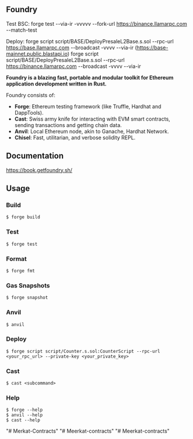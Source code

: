 ## Foundry

Test BSC: forge test --via-ir -vvvvv --fork-url https://binance.llamarpc.com --match-test

Deploy: forge script script/BASE/DeployPresaleL2Base.s.sol --rpc-url https://base.llamarpc.com --broadcast -vvvv --via-ir (https://base-mainnet.public.blastapi.io)
forge script script/BASE/DeployPresaleL2Base.s.sol --rpc-url https://binance.llamarpc.com --broadcast -vvvv --via-ir


**Foundry is a blazing fast, portable and modular toolkit for Ethereum application development written in Rust.**

Foundry consists of:

-   **Forge**: Ethereum testing framework (like Truffle, Hardhat and DappTools).
-   **Cast**: Swiss army knife for interacting with EVM smart contracts, sending transactions and getting chain data.
-   **Anvil**: Local Ethereum node, akin to Ganache, Hardhat Network.
-   **Chisel**: Fast, utilitarian, and verbose solidity REPL.

## Documentation

https://book.getfoundry.sh/

## Usage

### Build

```shell
$ forge build
```

### Test

```shell
$ forge test
```

### Format

```shell
$ forge fmt
```

### Gas Snapshots

```shell
$ forge snapshot
```

### Anvil

```shell
$ anvil
```

### Deploy

```shell
$ forge script script/Counter.s.sol:CounterScript --rpc-url <your_rpc_url> --private-key <your_private_key>
```

### Cast

```shell
$ cast <subcommand>
```

### Help

```shell
$ forge --help
$ anvil --help
$ cast --help
```
"# Merkat-Contracts" 
"# Meerkat-contracts" 
"# Meerkat-contracts" 
